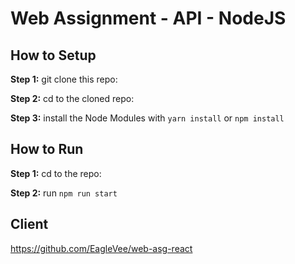# Web Assignment - API - NodeJS

## How to Setup

**Step 1:** git clone this repo:

**Step 2:** cd to the cloned repo:

**Step 3:** install the Node Modules with `yarn install` or `npm install`

## How to Run

**Step 1:** cd to the repo:

**Step 2:** run `npm run start`

## Client

https://github.com/EagleVee/web-asg-react
